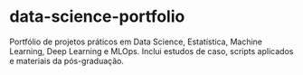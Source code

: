 # data-science-portfolio
Portfólio de projetos práticos em Data Science, Estatística, Machine Learning, Deep Learning e MLOps. Inclui estudos de caso, scripts aplicados e materiais da pós-graduação.
